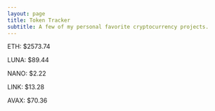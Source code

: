```yaml
---
layout: page
title: Token Tracker
subtitle: A few of my personal favorite cryptocurrency projects.
---
```


<!--BEGINCRYPTOINPUT-->
ETH: $2573.74

LUNA: $89.44

NANO: $2.22

LINK: $13.28

AVAX: $70.36

<!--ENDCRYPTOINPUT-->
